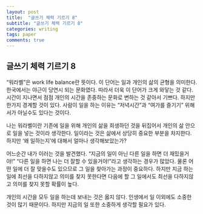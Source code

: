 ```yaml
---
layout: post
title:  "글쓰기 체력 기르기 8"
subtitle: "글쓰기 체력 기르기 8"
categories: writing
tags: paper
comments: true
---
```


## 글쓰기 체력 기르기 8
“워라벨”은 work life balance란 뜻이다. 이 단어는 일과 개인의 삶의 균형을 의미한다. 한국에서는 야근이 당연시 되는 문화였다. 따라서 더욱 이 단어가 크게 와닿는 것 같다. 시간이 지나면서 점점 개인의 시간을 존중하는 문화로 변하는 것 같아서 기쁘다. 하지만 한가지 경계할 것이 있다. 사람이 일을 하는 이유는 “저녁시간”과 “여가를 즐기기” 위해서가 아닐수도 있다는 것이다.

나는 워라벨이란 기존에 일을 위해 개인의 삶을 희생하던 것을 뒤집어서 개인의 삶 안으로 일을 넣는 것이라 생각한다. 일이라는 것은 삶에서 상당히 중요한 부분을 차지한다. 하지만 ‘왜 일하는지’에 대해서 얼마나 생각해보았는가?

어느순간 내가 이러는 것을 발견했다. “지금의 일이 아닌 다른 일을 하면 더 재밌을거야!” “다른 일을 하면 나는 더 잘할 수 있을거야!”라고 생각하는 경우가 많았다. 물론 어떤 일에 더 잘 맞을수도 있으므로 그 일을 찾아가는 과정이 중요하다. 하지만 지금 하는 일에 최선을 다하지않고 의미를 찾지 못한다면 다음에 할 그 일에서도 최선을 다하지않고 의미를 찾지 못할 확률이 높다.

개인의 시간을 모두 일을 하는데 보내는 것은 옳지 않다. 인생에서 일 이외에도 소중한 것이 많기 때문이다. 하지만 지금의 일 또한 소중하게 생각할 필요가 있다.